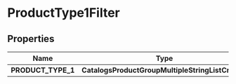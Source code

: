 

# ProductType1Filter


## Properties

Name | Type | Description | Notes
------------ | ------------- | ------------- | -------------
**PRODUCT_TYPE_1** | **CatalogsProductGroupMultipleStringListCriteria** |  | 



